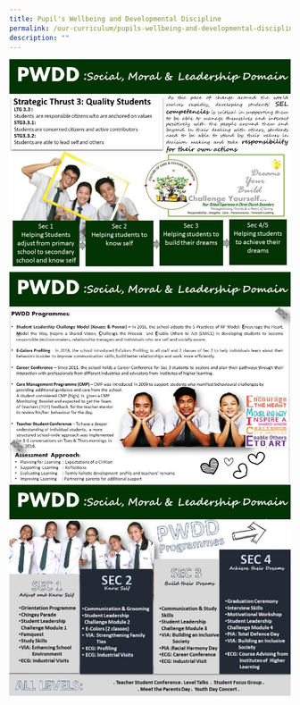 ```yaml
---
title: Pupil's Wellbeing and Developmental Discipline
permalink: /our-curriculum/pupils-wellbeing-and-developmental-discipline
description: ""
---
```


![](/images/Slide17.jpeg)
![](/images/Slide18.jpeg)
![](/images/Slide19.jpeg)